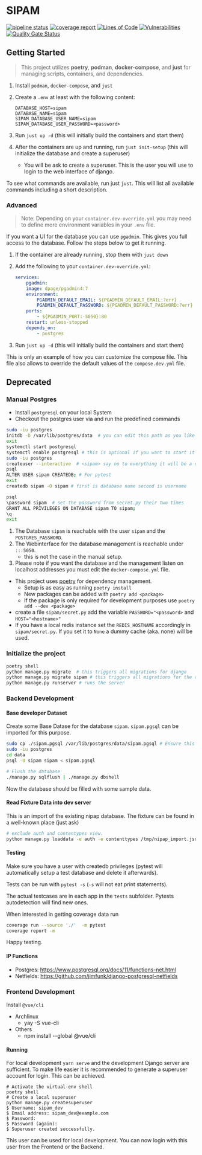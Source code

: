 # SIPAM

[![pipeline status](https://git.selfnet.de/marcelf/sipam/badges/master/pipeline.svg)](https://git.selfnet.de/marcelf/sipam/commits/master)
[![coverage report](https://git.selfnet.de/marcelf/sipam/badges/master/coverage.svg)](https://git.selfnet.de/marcelf/sipam/commits/master)
[![Lines of Code](https://sonarcloud.io/api/project_badges/measure?project=Selfnet_sipam&metric=ncloc)](https://sonarcloud.io/dashboard?id=Selfnet_sipam)
[![Vulnerabilities](https://sonarcloud.io/api/project_badges/measure?project=Selfnet_sipam&metric=vulnerabilities)](https://sonarcloud.io/dashboard?id=Selfnet_sipam)
[![Quality Gate Status](https://sonarcloud.io/api/project_badges/measure?project=Selfnet_sipam&metric=alert_status)](https://sonarcloud.io/dashboard?id=Selfnet_sipam)

## Getting Started

> This project utilizes **poetry**, **podman**, **docker-compose**, and **just** for managing scripts, containers, and dependencies.

1. Install `podman`, `docker-compose`, and `just`
2. Create a `.env` at least with the following content:

    ```.env
    DATABASE_HOST=sipam
    DATABASE_NAME=sipam
    SIPAM_DATABASE_USER_NAME=sipam
    SIPAM_DATABASE_USER_PASSWORD=<password>
    ```

3. Run `just up -d` (this will initially build the containers and start them)
4. After the containers are up and running, run `just init-setup` (this will initialize the database and create a superuser)
    - You will be ask to create a superuser. This is the user you will use to login to the web interface of django.

To see what commands are available, run just `just`. This will list all available commands including a short description.

### Advanced

> Note: Depending on your `container.dev-override.yml` you may need to define more environment variables in your `.env` file.

If you want a UI for the database you can use `pgadmin`. This gives you full access to the database. Follow the steps below to get it running.

1. If the container are already running, stop them with `just down`
2. Add the following to your `container.dev-override.yml`:

    ```yaml
    services:
        pgadmin:
        image: dpage/pgadmin4:7
        environment:
            PGADMIN_DEFAULT_EMAIL: ${PGADMIN_DEFAULT_EMAIL:?err}
            PGADMIN_DEFAULT_PASSWORD: ${PGADMIN_DEFAULT_PASSWORD:?err}
        ports:
            - ${PGADMIN_PORT:-5050}:80
        restart: unless-stopped
        depends_on:
            - postgres
    ```

3. Run `just up -d` (this will initially build the containers and start them)

This is only an example of how you can customize the compose file. This file also allows to override the default values of the `compose.dev.yml` file.

## Deprecated

### Manual Postgres

- Install `postgresql` on your local System
- Checkout the postgres user via and run the predefined commands

```bash
sudo -iu postgres
initdb -D /var/lib/postgres/data  # you can edit this path as you like (only arch)
exit
systemctl start postgresql
systemctl enable postgresql # this is optional if you want to start it on boot.
sudo -iu postgres
createuser --interactive  # <sipam> say no to everything it will be a dump database user.
psql
ALTER USER sipam CREATEDB; # For pytest
exit
createdb sipam -O sipam # first is database name second is username

psql
\password sipam  # set the password from secret.py their two times
GRANT ALL PRIVILEGES ON DATABASE sipam TO sipam;
\q
exit
```

1. The Database `sipam` is reachable with the user `sipam` and the `POSTGRES_PASSWORD`.
1. The Webinterface for the database management is reachable under `:::5050`.
    - this is not the case in the manual setup.
1. Please note if you want the database and the management listen on localhost addresses you must
   edit the `docker-compose.yml` file.

- This project uses [poetry](https://python-poetry.org/) for dependency management.
  - Setup is as easy as running `poetry install`
  - New packages can be added with `poetry add <package>`
  - If the package is only required for development purposes use `poetry add --dev <package>`
- create a file `sipam/secret.py` add the variable `PASSWORD="<password>` and `HOST="<hostname>"`
- If you have a local redis instance set the `REDIS_HOSTNAME` accordingly in `sipam/secret.py`. If you set it to `None` a dummy cache (aka. none) will be used.

### Initialize the project

```bash
poetry shell
python manage.py migrate  # this triggers all migrations for django
python manage.py migrate sipam # this triggers all migrations for the database of sipam.
python manage.py runserver # runs the server
```

### Backend Development

#### Base developer Dataset

Create some Base Datase for the database `sipam`. `sipam.pgsql` can be imported for this purpose.

```bash
sudo cp ./sipam.pgsql /var/lib/postgres/data/sipam.pgsql # Ensure this is the right directory on your system
sudo -iu postgres
cd data
psql -U sipam sipam < sipam.pgsql

# Flush the database
./manage.py sqlflush | ./manage.py dbshell
```

Now the database should be filled with some sample data.

#### Read Fixture Data into dev server

This is an import of the existing nipap database.
The fixture can be found in a well-known place (just ask)

```bash
# exclude auth and contentypes view.
python manage.py loaddata -e auth -e contenttypes /tmp/nipap_import.json

```

#### Testing

Make sure you have a user with createdb privileges (pytest will automatically setup a test database and delete it afterwards).

Tests can be run with `pytest -s` (`-s` will not eat print statements).

The actual testcases are in each app in the `tests` subfolder.
Pytests autodetection will find new ones.

When interested in getting coverage data run

```bash
coverage run --source './'  -m pytest
coverage report -m
```

Happy testing.

#### IP Functions

- Postgres: <https://www.postgresql.org/docs/11/functions-net.html>
- Netfields: <https://github.com/jimfunk/django-postgresql-netfields>

### Frontend Development

Install `@vue/cli`

- Archlinux
  - yay -S vue-cli
- Others
  - npm install --global @vue/cli

#### Running

For local development `yarn serve` and the development Django server are sufficient.
To make life easier it is recommended to generate a superuser account for login.
This can be achieved.

```shell
# Activate the virtual-env shell
poetry shell
# Create a local superuser
python manage.py createsuperuser
$ Username: sipam_dev
$ Email address: sipam_dev@example.com
$ Password:
$ Password (again):
$ Superuser created successfully.
```

This user can be used for local development.
You can now login with this user from the Frontend or the Backend.
